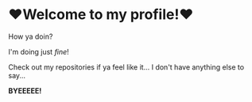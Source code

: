 # ❤️Welcome to my profile!❤️

How ya doin?

I'm doing just *fine*!

Check out my repositories if ya feel like it... I don't have anything else to say...

**BYEEEEE!**
